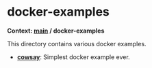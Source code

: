 # docker-examples

**Context: [main](../README.md) / docker-examples**

This directory contains various docker examples.

+ **[cowsay](cowsay/)**: Simplest docker example ever.